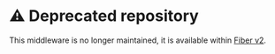 # ⚠️ Deprecated repository

This middleware is no longer maintained, it is available within [Fiber v2](https://github.com/gofiber/fiber/tree/master/middleware/redirect).
